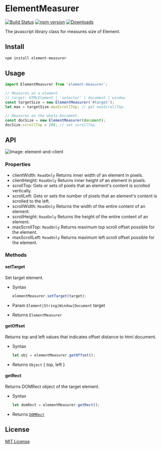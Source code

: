 # ElementMeasurer

[![Build Status](https://travis-ci.org/archco/element-measurer.svg?branch=master)](https://travis-ci.org/archco/element-measurer)
[![npm version](https://badge.fury.io/js/element-measurer.svg)](https://www.npmjs.com/package/element-measurer)
[![Downloads](https://img.shields.io/npm/dm/element-measurer.svg)](https://www.npmjs.com/package/element-measurer)

The javascript library class for measures size of Element.

## Install

``` sh
npm install element-measurer
```

## Usage

``` js
import ElementMeasurer from 'element-measurer';

// Measures on a element.
// target: HTMLElement | 'selector' | document | window
const targetSize = new ElementMeasurer('#target');
let max = targetSize.maxScrollTop; // get maxScrollTop.

// Measures on the whole Document.
const docSize = new ElementMeasurer(document);
docSize.scrollTop = 200; // set scrollTop.
```

## API

![Image: element-and-client](https://raw.githubusercontent.com/archco/element-measurer/master/element-and-client.png)

### Properties

- clientWidth: `ReadOnly` Returns inner width of an element in pixels.
- clientHeight: `ReadOnly` Returns inner height of an element in pixels.
- scrollTop: Gets or sets of pixels that an element's content is scrolled vertically.
- scrollLeft: Gets or sets the number of pixels that an element's content is scrolled to the left.
- scrollWidth: `ReadOnly` Returns the width of the entire content of an element.
- scrollHeight: `ReadOnly` Returns the height of the entire content of an element.
- maxScrollTop: `ReadOnly` Returns maximum top scroll offset possible for the element.
- maxScrollLeft: `ReadOnly` Returns maximum left scroll offset possible for the element.

### Methods

#### setTarget

Set target element.

- Syntax

  ``` js
  elementMeasurer.setTarget(target);
  ```

- Param `Element|String|Window|Document` target
- Returns `ElementMeasurer`

#### getOffset

Returns top and left values that indicates offset distance to html document.

- Syntax

  ``` js
  let obj = elementMeasurer.getOffset();
  ```

- Returns `Object` { top, left }

#### getRect

Returns DOMRect object of the target element.

- Syntax

  ``` js
  let domRect = elementMeasurer.getRect();
  ```

- Returns [`DOMRect`](https://developer.mozilla.org/en-US/docs/Web/API/DOMRect#Properties)

## License

[MIT License](https://github.com/archco/element-measurer/blob/master/LICENSE)

